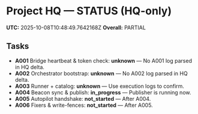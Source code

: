 # Project HQ — STATUS (HQ-only)

**UTC:** 2025-10-08T10:48:49.7642168Z
**Overall:** PARTIAL

## Tasks
- **A001** Bridge heartbeat & token check: **unknown** — No A001 log parsed in HQ delta.
- **A002** Orchestrator bootstrap: **unknown** — No A002 log parsed in HQ delta.
- **A003** Runner + catalog: **unknown** — Use execution logs to confirm.
- **A004** Beacon sync & publish: **in_progress** — Publisher is running now.
- **A005** Autopilot handshake: **not_started** — After A004.
- **A006** Fixers & write-fences: **not_started** — After A005.
